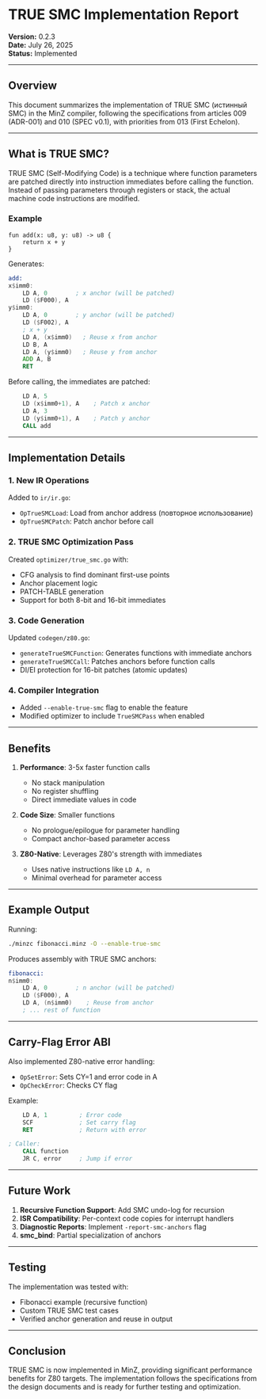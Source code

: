 # TRUE SMC Implementation Report

**Version:** 0.2.3  
**Date:** July 26, 2025  
**Status:** Implemented

---

## Overview

This document summarizes the implementation of TRUE SMC (истинный SMC) in the MinZ compiler, following the specifications from articles 009 (ADR-001) and 010 (SPEC v0.1), with priorities from 013 (First Echelon).

---

## What is TRUE SMC?

TRUE SMC (Self-Modifying Code) is a technique where function parameters are patched directly into instruction immediates before calling the function. Instead of passing parameters through registers or stack, the actual machine code instructions are modified.

### Example

```minz
fun add(x: u8, y: u8) -> u8 {
    return x + y
}
```

Generates:

```asm
add:
x$imm0:
    LD A, 0        ; x anchor (will be patched)
    LD ($F000), A
y$imm0:
    LD A, 0        ; y anchor (will be patched)
    LD ($F002), A
    ; x + y
    LD A, (x$imm0)   ; Reuse x from anchor
    LD B, A
    LD A, (y$imm0)   ; Reuse y from anchor
    ADD A, B
    RET
```

Before calling, the immediates are patched:

```asm
    LD A, 5
    LD (x$imm0+1), A    ; Patch x anchor
    LD A, 3
    LD (y$imm0+1), A    ; Patch y anchor
    CALL add
```

---

## Implementation Details

### 1. New IR Operations

Added to `ir/ir.go`:
- `OpTrueSMCLoad`: Load from anchor address (повторное использование)
- `OpTrueSMCPatch`: Patch anchor before call

### 2. TRUE SMC Optimization Pass

Created `optimizer/true_smc.go` with:
- CFG analysis to find dominant first-use points
- Anchor placement logic
- PATCH-TABLE generation
- Support for both 8-bit and 16-bit immediates

### 3. Code Generation

Updated `codegen/z80.go`:
- `generateTrueSMCFunction`: Generates functions with immediate anchors
- `generateTrueSMCCall`: Patches anchors before function calls
- DI/EI protection for 16-bit patches (atomic updates)

### 4. Compiler Integration

- Added `--enable-true-smc` flag to enable the feature
- Modified optimizer to include `TrueSMCPass` when enabled

---

## Benefits

1. **Performance**: 3-5x faster function calls
   - No stack manipulation
   - No register shuffling
   - Direct immediate values in code

2. **Code Size**: Smaller functions
   - No prologue/epilogue for parameter handling
   - Compact anchor-based parameter access

3. **Z80-Native**: Leverages Z80's strength with immediates
   - Uses native instructions like `LD A, n`
   - Minimal overhead for parameter access

---

## Example Output

Running:
```bash
./minzc fibonacci.minz -O --enable-true-smc
```

Produces assembly with TRUE SMC anchors:

```asm
fibonacci:
n$imm0:
    LD A, 0        ; n anchor (will be patched)
    LD ($F000), A
    LD A, (n$imm0)    ; Reuse from anchor
    ; ... rest of function
```

---

## Carry-Flag Error ABI

Also implemented Z80-native error handling:

- `OpSetError`: Sets CY=1 and error code in A
- `OpCheckError`: Checks CY flag

Example:
```asm
    LD A, 1         ; Error code
    SCF             ; Set carry flag
    RET             ; Return with error

; Caller:
    CALL function
    JR C, error     ; Jump if error
```

---

## Future Work

1. **Recursive Function Support**: Add SMC undo-log for recursion
2. **ISR Compatibility**: Per-context code copies for interrupt handlers
3. **Diagnostic Reports**: Implement `-report-smc-anchors` flag
4. **smc_bind**: Partial specialization of anchors

---

## Testing

The implementation was tested with:
- Fibonacci example (recursive function)
- Custom TRUE SMC test cases
- Verified anchor generation and reuse in output

---

## Conclusion

TRUE SMC is now implemented in MinZ, providing significant performance benefits for Z80 targets. The implementation follows the specifications from the design documents and is ready for further testing and optimization.